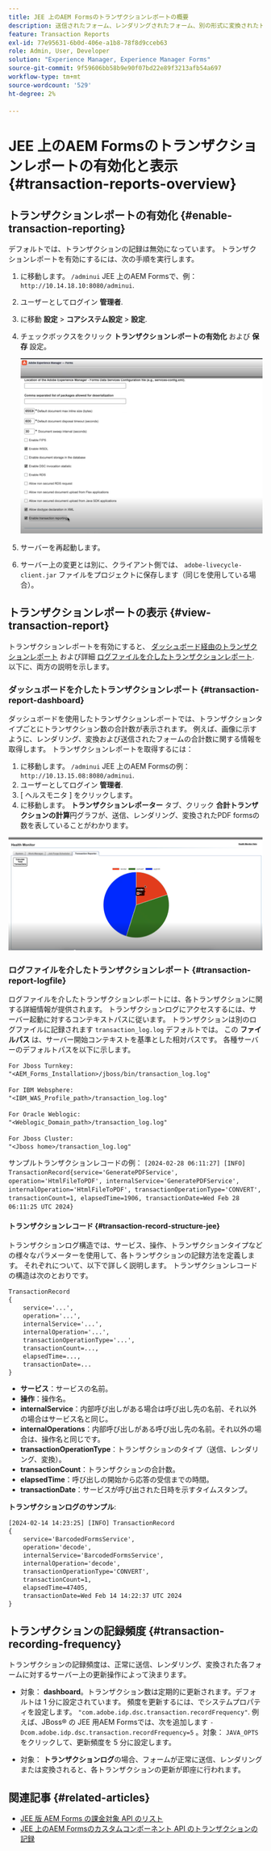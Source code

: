 ```yaml
---
title: JEE 上のAEM Formsのトランザクションレポートの概要
description: 送信されたフォーム、レンダリングされたフォーム、別の形式に変換されたドキュメントなどすべての数を保持します。
feature: Transaction Reports
exl-id: 77e95631-6b0d-406e-a1b8-78f8d9cceb63
role: Admin, User, Developer
solution: "Experience Manager, Experience Manager Forms"
source-git-commit: 9f59606bb58b9e90f07bd22e89f3213afb54a697
workflow-type: tm+mt
source-wordcount: '529'
ht-degree: 2%

---
```


# JEE 上のAEM Formsのトランザクションレポートの有効化と表示 {#transaction-reports-overview}

<!--Transaction reports in AEM Forms on JEE let you keep a count of all transactions taken place on your AEM Forms deployment. The objective is to provide information about product usage and helps business stakeholders understand their digital processing volumes. Examples of a transaction include:

* Submission of a document
* Rendition of a document
* Conversion of a document from one file format to another 

For more information on what is considered a transaction, see [Billable APIs](../../forms/using/transaction-reports-billable-apis-jee.md). Transaction log helps you to gain information about the number of documents submitted, rendered, and converted.-->

## トランザクションレポートの有効化 {#enable-transaction-reporting}

デフォルトでは、トランザクションの記録は無効になっています。 トランザクションレポートを有効にするには、次の手順を実行します。

1. に移動します。 `/adminui` JEE 上のAEM Formsで、例： `http://10.14.18.10:8080/adminui`.
1. ユーザーとしてログイン **管理者**.
1. に移動 **設定** > **コアシステム設定** > **設定**.
1. チェックボックスをクリック **トランザクションレポートの有効化** および **保存** 設定。

   ![sample-transaction-report-jee](assets/enable-transaction-jee.png)

1. サーバーを再起動します。
1. サーバー上の変更とは別に、クライアント側では、 `adobe-livecycle-client.jar` ファイルをプロジェクトに保存します（同じを使用している場合）。

<!--
* You can [enable transaction recording](../../forms/using/viewing-and-understanding-transaction-reports.md#setting-up-transaction-reports) from AEM Web Console. view transaction reports on author, processing, or publish instances. View transaction reports on author or processing instances for an aggregated sum of all transactions. View transaction reports on the publish instances for a count of all transactions that take place only on that publish instance from where the report is run.
-->

<!--Do not author content (Create adaptive forms, interactive communication, themes, and other authoring activities) and process documents (Use workflows, document services, and other processing activities) on the same AEM instance. Keep the transaction recording disabled for AEM Forms servers used to author content. Keep the transaction recording enabled for AEM Forms servers used to process documents.-->

## トランザクションレポートの表示 {#view-transaction-report}

トランザクションレポートを有効にすると、 [ダッシュボード経由のトランザクションレポート](#transaction-report-dashboard) および詳細 [ログファイルを介したトランザクションレポート](#transaction-report-logfile). 以下に、両方の説明を示します。

### ダッシュボードを介したトランザクションレポート {#transaction-report-dashboard}

ダッシュボードを使用したトランザクションレポートでは、トランザクションタイプごとにトランザクション数の合計数が表示されます。 例えば、画像に示すように、レンダリング、変換および送信されたフォームの合計数に関する情報を取得します。 トランザクションレポートを取得するには：

1. に移動します。 `/adminui` JEE 上のAEM Formsの例： `http://10.13.15.08:8080/adminui`.
1. ユーザーとしてログイン **管理者**.
1. [ ヘルスモニタ ] をクリックします。
1. に移動します。 **トランザクションレポーター** タブ、クリック **合計トランザクションの計算**&#x200B;円グラフが、送信、レンダリング、変換されたPDF formsの数を表していることがわかります。

![sample-transaction-report-jee](assets/transaction-piechart.png)


### ログファイルを介したトランザクションレポート {#transaction-report-logfile}

ログファイルを介したトランザクションレポートには、各トランザクションに関する詳細情報が提供されます。 トランザクションログにアクセスするには、サーバー起動に対するコンテキストパスに従います。 トランザクションは別のログファイルに記録されます `transaction_log.log` デフォルトでは。 この **ファイルパス** は、サーバー開始コンテキストを基準とした相対パスです。 各種サーバーのデフォルトパスを以下に示します。

```
For Jboss Turnkey:
"<AEM_Forms_Installation>/jboss/bin/transaction_log.log"

For IBM Websphere: 
"<IBM_WAS_Profile_path>/transaction_log.log"

For Oracle Weblogic:
"<Weblogic_Domain_path>/transaction_log.log"

For Jboss Cluster:
"<Jboss home>/transaction_log.log"
```

サンプルトランザクションレコードの例：
`[2024-02-28 06:11:27] [INFO] TransactionRecord{service='GeneratePDFService', operation='HtmlFileToPDF', internalService='GeneratePDFService', internalOperation='HtmlFileToPDF', transactionOperationType='CONVERT', transactionCount=1, elapsedTime=1906, transactionDate=Wed Feb 28 06:11:25 UTC 2024}`

#### トランザクションレコード {#transaction-record-structure-jee}

トランザクションログ構造では、サービス、操作、トランザクションタイプなどの様々なパラメーターを使用して、各トランザクションの記録方法を定義します。 それぞれについて、以下で詳しく説明します。 トランザクションレコードの構造は次のとおりです。

```
TransactionRecord
{
    service='...', 
    operation='...', 
    internalService='...', 
    internalOperation='...', 
    transactionOperationType='...', 
    transactionCount=..., 
    elapsedTime=..., 
    transactionDate=...
}
```

* **サービス**：サービスの名前。
* **操作**：操作名。
* **internalService**：内部呼び出しがある場合は呼び出し先の名前、それ以外の場合はサービス名と同じ。
* **internalOperations**：内部呼び出しがある呼び出し先の名前。それ以外の場合は、操作名と同じです。
* **transactionOperationType**：トランザクションのタイプ（送信、レンダリング、変換）。
* **transactionCount**：トランザクションの合計数。
* **elapsedTime**：呼び出しの開始から応答の受信までの時間。
* **transactionDate**：サービスが呼び出された日時を示すタイムスタンプ。

**トランザクションログのサンプル**:

```
[2024-02-14 14:23:25] [INFO] TransactionRecord
{
    service='BarcodedFormsService', 
    operation='decode', 
    internalService='BarcodedFormsService', 
    internalOperation='decode', 
    transactionOperationType='CONVERT', 
    transactionCount=1, 
    elapsedTime=47405, 
    transactionDate=Wed Feb 14 14:22:37 UTC 2024
}
```

## トランザクションの記録頻度 {#transaction-recording-frequency}

<!--Transaction persistence involves updating the total transaction count for SUBMIT, CONVERT, and RENDER operations on the server periodically: -->

トランザクションの記録頻度は、正常に送信、レンダリング、変換された各フォームに対するサーバー上の更新操作によって決まります。

* 対象： **dashboard**。トランザクション数は定期的に更新されます。デフォルトは 1 分に設定されています。 頻度を更新するには、でシステムプロパティを設定します。 `"com.adobe.idp.dsc.transaction.recordFrequency"`. 例えば、JBoss® の JEE 用AEM Formsでは、次を追加します `-Dcom.adobe.idp.dsc.transaction.recordFrequency=5` 。対象： `JAVA_OPTS` をクリックして、更新頻度を 5 分に設定します。

* 対象： **トランザクションログ**&#x200B;の場合、フォームが正常に送信、レンダリングまたは変換されると、各トランザクションの更新が即座に行われます。

<!-- A transaction remains in the buffer for a specified period (Flush Buffer time + Reverse replication time). By default, it takes approximately 90 seconds for the transaction count to reflect in the transaction report.

Actions like submitting a PDF Form, using Agent UI to preview an interactive communication, or using non-standard form submission methods are not accounted as transactions. AEM Forms provides an API to record such transactions. Call the API from your custom implementations to record a transaction.

## Supported Topology {#supported-topology}

Transaction reports are available only on AEM Forms on OSGi environment. It supports author-publish, author-processing-publish, and only processing topologies. For example, topologies, see [Architecture and deployment topologies for AEM Forms](../../forms/using/transaction-reports-overview.md).

The transaction count is reverse replicated from publish instances to author or processing instances. An indicative author-publish topology is displayed below:

![simple-author-publish-topology](assets/simple-author-publish-topology.png)

>[!NOTE]
>
>AEM Forms transaction reports does not support topologies that contain only publish instances.

### Guidelines for using transaction reports {#guidelines-for-using-transaction-reports}

* Disable transaction reports on all author instances as reports on author instances includes transactions registered during authoring activities.
* Enable the **Show transactions from publish only** option on the author instance to view cumulative transactions from all publish instances. You can also view transaction reports on each publish instance for actual transactions on that particular publish instance only.
* Do not use author instances to run workflows and process documents.
* Before using transaction reporting, if you are have a toplogy with publish servers, ensure that the reverse replication is enabled for all the publish instances.
* Transaction data is reverse-replicated from a publish instance to only corresponding author or processing instance. The author or processing instance cannot further replicate data to another instance. For example, if you have author-processing-publish topology, aggregated transaction data is replicated only to the processing instance.-->

## 関連記事 {#related-articles}

* [JEE 版 AEM Forms の課金対象 API のリスト](../../forms/using/transaction-reports-billable-apis-jee.md)
* [JEE 上のAEM Formsのカスタムコンポーネント API のトランザクションの記録](/help/forms/using/record-transaction-custom-component-jee.md)

